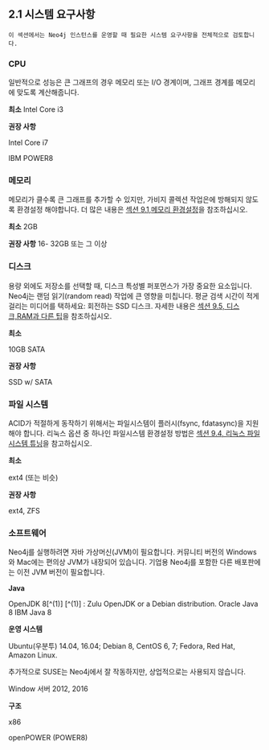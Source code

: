 

## 2.1 시스템 요구사항

```
이 섹션에서는 Neo4j 인스턴스를 운영할 때 필요한 시스템 요구사항을 전체적으로 검토합니다.
```

### CPU
일반적으로 성능은 큰 그래프의 경우 메모리 또는 I/O 경계이며, 그래프 경계를 메모리에 맞도록 계산해줍니다. 


**최소**
  Intel Core i3


**권장 사항**
  
  Intel Core i7

  IBM POWER8


### 메모리

 메모리가 클수록 큰 그래프를 추가할 수 있지만, 가비지 콜렉션 작업은에 방해되지 않도록 환경설정 해야합니다. 
더 많은 내용은 [섹션 9.1,메모리 환경설정]("https://neo4j.com/docs/operations-manual/current/performance/memory-configuration/")을 참조하십시오. 


**최소**
  2GB

**권장 사항**
  16- 32GB 또는 그 이상

### 디스크

용량 외에도 저장소를 선택할 때, 디스크 특성별 퍼포먼스가 가장 중요한 요소입니다. Neo4j는 랜덤 읽기(random read) 작업에 큰 영향을 미칩니다. 평균 검색 시간이 적게 걸리는 미디어를 택하세요: 회전하는 SSD 디스크. 자세한 내용은 [섹션 9.5, 디스크,RAM과 다른 팁]("https://neo4j.com/docs/operations-manual/current/performance/disks-ram-and-other-tips/")을 참조하십시오.


**최소**
 
  10GB SATA

**권장 사항**

  SSD w/ SATA


### 파일 시스템

ACID가 적절하게 동작하기 위해서는 파일시스템이 플러시(fsync, fdatasync)을 지원해야 합니다. 리눅스 옵션 중 하나인 파일시스템 환경설정 방법은 [섹션 9.4, 리눅스 파일 시스템 튜닝]("https://neo4j.com/docs/operations-manual/current/performance/linux-file-system-tuning/")을 참고하십시오.


**최소**

  ext4 (또는 비슷)

**권장 사항**
  
  ext4, ZFS


### 소프트웨어

 Neo4j를 실행하려면 자바 가상머신(JVM)이 필요합니다. 커뮤니티 버전의 Windows와 Mac에는 편의상 JVM가 내장되어 있습니다. 기업용 Neo4j를 포함한 다른 배포판에는 이전 JVM 버전이 필요합니다. 


**Java**

 OpenJDK 8[^(1)] 
 \[^(1)] : Zulu OpenJDK or a Debian distribution.
 Oracle Java 8
 IBM Java 8


**운영 시스템**

  Ubuntu(우분투) 14.04, 16.04; Debian 8, CentOS 6, 7; Fedora, Red Hat, Amazon Linux.

  추가적으로 SUSE는 Neo4j에서 잘 작동하지만, 상업적으로는 사용되지 않습니다. 
  
  Window 서버 2012, 2016


**구조**

  x86
  
  openPOWER (POWER8)





















